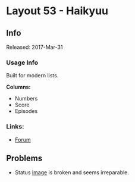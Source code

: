 # Layout 53 - Haikyuu

## Info

Released: 2017-Mar-31

### Usage Info

Built for modern lists.

**Columns:**

- Numbers
- Score
- Episodes

### Links:

- [Forum](https://myanimelist.net/forum/?topicid=1603347)

## Problems

- Status [image](http://i.imgur.com/N3vLVlm.png) is broken and seems irreparable.
